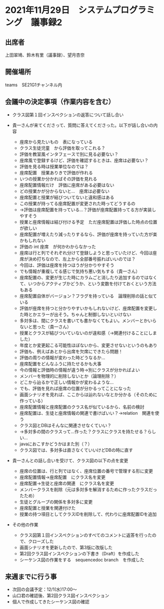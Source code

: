 # 2021年11月29日　システムプログラミング　議事録2

## 出席者
上田翠鳩、鈴木有里（議事録）、望月杏奈

## 開催場所
teams　SE21G1チャンネル内

## 会議中の決定事項（作業内容を含む）
 - クラス図第１回インスペクションの返答について話し合い
 - 貴一さんが来てくださって、質問に答えてくださった。以下が話し合いの内容
    - 座席から見たいもの　表になっている
    - クラス生徒児童　から評価を取ってこれる？
    - 評価を教室風インタフェースで別に見る必要ない？
    - 座席風で登録するけど、評価を確認するときは、座席は必要ない？
    - 評価を見る時は授業単位なのでは？
    - 座席配置　授業ありきで評価が作れる
    - いつの授業か分かればその評価を見れる　
    - 座席配置情報だけ　評価に座席がある必要はない
    - どの授業かが分からないと…　座席は必要ない
    - 座席配置と授業が結びついてないと違和感はある
    - この授業が持ってる座席配置が変更された時ってどうするの
    - →評価は座席配置を持っている…？評価が座席配置持ってる方が実装しやすそう
    - 授業と座席情報は結び付ける予定　ただ座席配置は評価した時点の位置が欲しい
    - 座席配置が増えたり減ったりするなら、評価が座席を持っていた方が楽かもしれない
    - 評価の int 座席　が何かわからなかった
    - 座席は行と列でそれぞれ分けて登録しようと思っていたけど、今回は座席が決め打ちなので、左上から全部番号振ればいいのでは？
    - 今回は、評価は座席を持つほうが分かりやすそう
    - でも情報が重複してる感じで気持ち悪い気もする（貴一さん）
    - 座席配置の、変更が生じた時にカラムごと消したり追加するのではなくて、いつからアクティブかどうか、という変数を付けておくという方法もある
    - 座席配置自体がバージョン？フラグを持っている　論理削除の話と似ている
    - 評価が座席を持つと分かりやすいかもしれないけど、座席配置を変更した時とかエラーが出そう。ちゃんと制御しないといけない
    - 多対多は、間にクラスを書いても書かなくてもよい。メンバーとかいらないと思った（貴一さん）
    - 授業とクラスが結びついていないのが違和感（→関連付けることにしました）
    - 年度とか変更起こる可能性ほぼないから、変更させないというのもあり
    - 評価も、例えばあとから出席を欠席にできたら問題！
    - 評価の周りの情報が変わった時どうなるか…
    - 座席配置をどんなふうに持たせるかも大事
    - 今の情報と評価時の情報が違う時→別にクラスが分かればよい
    - メンバーを物理的に削除しないとか（論理削除？）
    - どこから辿るかで正しい情報かが変わるような…
    - でも、評価を見れば座席の位置が分かるってことになった
    - 画面シナリオを見れば、ここからは辿れないなとか分かる（そのために作っている）
    - 座席配置情報と座席配置のクラス名が似ているから、名前の検討
    - 座席配置は、生徒と座席情報の関連で書けばいい？→relation　関連を使う
    - クラス図とDBはそんなに関連させなくていい？
    - →多対多の間のクラスって…作った？クラスにクラスを持たせる？らしい…
    - javaにおこすかどうかはまた別（？）
    - クラス図では、多対多は直さなくていいけどDBの時に直す

- 貴一さんとの話し合いを受けて、クラス図の以下の点を変更
  - 座席の位置は、行と列ではなく、座席位置の番号で管理する形に変更
  - 座席配置情報→座席配置　にクラス名を変更
  - 座席配置→生徒と座席の関連　にクラス名を変更
  - メンバークラスを削除（元は多対多を解消するために作ったクラスだったため）
  - 生徒とグループの関係を多対多に変更
  - 座席配置と授業を関連付けた
  - 授業の持つ項目としてクラスIDを削除して、代わりに座席配置IDを追加

- その他の作業
  - クラス図第１回インスペクションのすべてのコメントに返答を行ったので、クローズした
  - 画面シナリオを更新したので、第3版に改版した
  - 第2回クラス図インスペクションの下書き（Draft）を作成した
  - シーケンス図の作業をする　sequencedoc branch　を作成した


## 来週までに行う事
 - 次回の会議予定：12/1(水)17:00～
 - 山口君の確認後、第2回クラス図インスペクション
 - 個人で作成してきたシーケンス図の確認